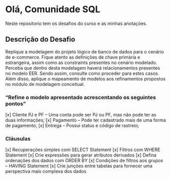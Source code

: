 # Olá, Comunidade SQL

Neste repositorio tem os desafios do curso e as minhas anotações.

## Descrição do Desafio

Replique a modelagem do projeto lógico de banco de dados para o cenário de e-commerce. Fique atento as definições de chave primária e estrangeira, assim como as constraints presentes no cenário modelado. Perceba que dentro desta modelagem haverá relacionamentos presentes no modelo EER. Sendo assim, consulte como proceder para estes casos. Além disso, aplique o mapeamento de modelos aos refinamentos propostos no módulo de modelagem conceitual.

### “Refine o modelo apresentado acrescentando os seguintes pontos”

[x] Cliente PJ e PF – Uma conta pode ser PJ ou PF, mas não pode ter as duas informações;
[x] Pagamento – Pode ter cadastrado mais de uma forma de pagamento;
[x] Entrega – Possui status e código de rastreio;

### Cláusulas

[x] Recuperações simples com SELECT Statement
[x] Filtros com WHERE Statement
[x] Crie expressões para gerar atributos derivados
[x] Defina ordenações dos dados com ORDER BY
[x] Condições de filtros aos grupos – HAVING Statement
[x] Crie junções entre tabelas para fornecer uma perspectiva mais complexa dos dados
